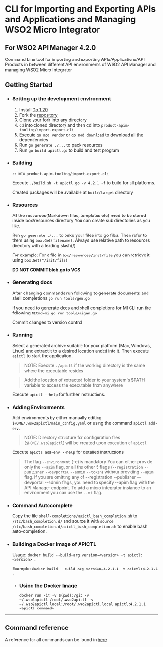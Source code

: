 # CLI for Importing and Exporting APIs and Applications and Managing WSO2 Micro Integrator
## For WSO2 API Manager 4.2.0

Command Line tool for importing and exporting APIs/Applications/API Products in between different API environments of WSO2 API Manager and managing WSO2 Micro Integrator

## Getting Started

- ### Setting up the development environment
    1. Install [Go 1.20](https://golang.org/dl)
    2. Fork the [repository](https://github.com/wso2/product-apim-tooling)
    3. Clone your fork into any directory
    5. `cd` into cloned directory and then cd into `product-apim-tooling/import-export-cli`
    6. Execute `go mod vendor` or `go mod download` to download all the dependencies
    7. Run `go generate ./...` to pack resources
    8. Run `go build apictl.go` to build and test program

- ### Building
    `cd` into `product-apim-tooling/import-export-cli`
    
    Execute `./build.sh -t apictl.go -v 4.2.1 -f` to build for all platforms.
    
    Created packages will be available at `build/target` directory

- ### Resources
    All the resources(Markdown files, templates etc) need to be stored inside box/resources directory
    You can create sub directories as you like.
    
    Run `go generate ./...` to bake your files into go files.
    Then refer to them using `box.Get(filename)`. Always use relative path to resources directory with a leading slash(/)
    
    For example: For a file in `box/resources/init/file` you can retrieve it using `box.Get("/init/file)`
    
    **DO NOT COMMIT blob.go to VCS**    

- ### Generating docs
    After changing commands run following to generate documents and shell completions
    `go run tools/gen.go`

    If you need to generate docs and shell completions for MI CLI run the following
     `MICmd=mi go run tools/migen.go`
     
    Commit changes to version control
      
- ### Running
    Select a generated archive suitable for your platform (Mac, Windows, Linux) and extract it to a desired location and`cd` into it.
    Then execute `apictl` to start the application.
    > NOTE: Execute `./apictl` if the working directory is the same where the executable resides
    
    > Add the location of extracted folder to your system's $PATH variable to access the executable from anywhere 
    
    Execute `apictl --help` for further instructions.

- ### Adding Environments
    Add environments by either manually editing `$HOME/.wso2apictl/main_config.yaml` or using the command
    `apictl add-env`.
    > NOTE: Directory structure for configuration files (`$HOME/.wso2apictl`) will be created upon execution of `apictl`
    
    Execute `apictl add-env --help` for detailed instructions
    > The flag `--environment` (-e) is mandatory
      You can either provide only the `--apim` flag, or all the other 5 flags (`--registration` `--publisher` `--devportal` `--admin` `--token`) without providing `--apim` flag.
      If you are omitting any of --registration --publisher --devportal --admin flags, you need to specify --apim flag with the API Manager endpoint.
      To add a micro integrator instance to an environment you can use the `--mi` flag.
    
- ### Command Autocomplete
    Copy the file `shell-completions/apictl_bash_completion.sh` to `/etc/bash_completion.d/` and source it with
    `source /etc/bash_completion.d/apictl_bash_completion.sh` to enable bash auto-completion.

- ### Building a Docker Image of APICTL

    Usage: `docker build --build-arg version=<version> -t apictl:<version> .`

    Example: `docker build --build-arg version=4.2.1.1 -t apictl:4.2.1.1 .`

    - ### Using the Docker Image

        `docker run -it -v $(pwd):/git -v ~/.wso2apictl:/root/.wso2apictl -v ~/.wso2apictl.local:/root/.wso2apictl.local apictl:4.2.1.1 <apictl command>`

***

## Command reference 

A reference for all commands can be found in [here](docs/apictl.md)
